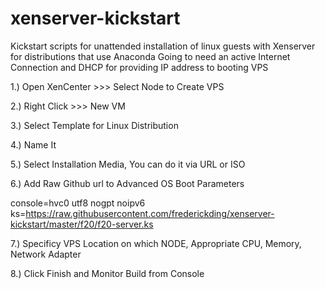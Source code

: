 xenserver-kickstart
===================

Kickstart scripts for unattended installation of linux guests with Xenserver for distributions that use Anaconda
Going to need an active Internet Connection and DHCP for providing IP address to booting VPS

1.) Open XenCenter >>> Select Node to Create VPS

2.) Right Click >>> New VM

3.) Select Template for Linux Distribution

4.) Name It

5.) Select Installation Media, You can do it via URL or ISO

6.) Add Raw Github url to Advanced OS Boot Parameters

console=hvc0 utf8 nogpt noipv6 ks=https://raw.githubusercontent.com/frederickding/xenserver-kickstart/master/f20/f20-server.ks

7.) Specificy VPS Location on which NODE, Appropriate CPU, Memory, Network Adapter

8.) Click Finish and Monitor Build from Console
